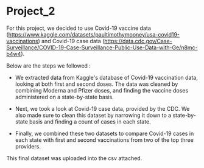 # Project_2

For this project, we decided to use Covid-19 vaccine data (https://www.kaggle.com/datasets/paultimothymooney/usa-covid19-vaccinations) and Covid-19 case data (https://data.cdc.gov/Case-Surveillance/COVID-19-Case-Surveillance-Public-Use-Data-with-Ge/n8mc-b4w4).

Below are the steps we followed :

* We extracted data from Kaggle's database of Covid-19 vaccination data, looking at both first and second doses. The data was cleaned by combining Moderna and Pfizer doses, and finding the vaccine doses administered on a state-by-state basis. 

* Next, we took a look at Covid-19 case data, provided by the CDC. We also made sure to clean this dataset by narrowing it down to a state-by-state basis and finding a count of cases in each state. 

* Finally, we combined these two datasets to compare Covid-19 cases in each state with first and second vaccinations from two of the top three providers. 

This final dataset was uploaded into the csv attached.
